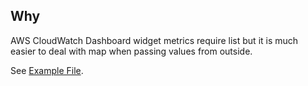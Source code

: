 ## Why
AWS CloudWatch Dashboard widget metrics require list but it is much easier to deal with map when passing values from outside.

See [Example File](./map-to-list.tf).
